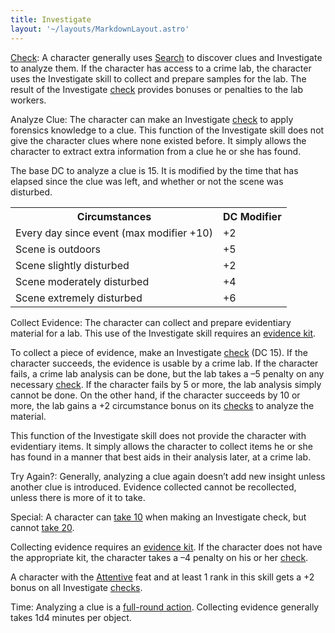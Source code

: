 ```yaml
---
title: Investigate
layout: '~/layouts/MarkdownLayout.astro'
---
```

[Check](/modern.d20.srd/skills/skill.basics): A character generally
uses [Search](/modern.d20.srd/skills/search) to discover clues and Investigate
to analyze them. If the character has access to a crime lab, the character
uses the Investigate skill to collect and prepare samples for the lab. The
result of the Investigate
[check](/modern.d20.srd/skills/skill.basics) provides bonuses or
penalties to the lab workers.

Analyze Clue: The character can make an Investigate
[check](/modern.d20.srd/skills/skill.basics) to apply forensics
knowledge to a clue. This function of the Investigate skill does not give the
character clues where none existed before. It simply allows the character to
extract extra information from a clue he or she has found.

The base DC to analyze a clue is 15. It is modified by the time that has
elapsed since the clue was left, and whether or not the scene was disturbed.


<table> <tr> <th>Circumstances</th> <th>DC Modifier</th> </tr> <tr><td> Every day since event (max modifier +10)</td><td> +2 </td></tr> <tr class="shaded"><td> Scene is outdoors</td><td> +5 </td></tr> <tr><td> Scene slightly disturbed</td><td> +2 </td></tr> <tr class="shaded"><td> Scene moderately disturbed</td><td> +4 </td></tr> <tr><td> Scene extremely disturbed</td><td> +6 </td></tr> </table>



Collect Evidence: The character can collect and prepare evidentiary material
for a lab. This use of the Investigate skill requires an [evidence kit](/modern.d20.srd/equipment/professional.equipment).

To collect a piece of evidence, make an Investigate
[check](/modern.d20.srd/skills/skill.basics) (DC 15). If the
character succeeds, the evidence is usable by a crime lab. If the character
fails, a crime lab analysis can be done, but the lab takes a –5 penalty on any
necessary [check](/modern.d20.srd/skills/skill.basics). If the
character fails by 5 or more, the lab analysis simply cannot be done. On the
other hand, if the character succeeds by 10 or more, the lab gains a +2
circumstance bonus on its
[checks](/modern.d20.srd/skills/skill.basics) to analyze the
material.

This function of the Investigate skill does not provide the character with
evidentiary items. It simply allows the character to collect items he or she
has found in a manner that best aids in their analysis later, at a crime lab.

Try Again?: Generally, analyzing a clue again doesn’t add new insight unless
another clue is introduced. Evidence collected cannot be recollected, unless
there is more of it to take.

Special: A character can [take 10](/modern.d20.srd/skills/skill.basics) when making an Investigate
check, but cannot [take 20](/modern.d20.srd/skills/skill.basics).

Collecting evidence requires an [evidence kit](/modern.d20.srd/equipment/professional.equipment). If the character does
not have the appropriate kit, the character takes a –4 penalty on his or her
[check](/modern.d20.srd/skills/skill.basics).

A character with the [Attentive](/modern.d20.srd/feats/attentive) feat and at
least 1 rank in this skill gets a +2 bonus on all Investigate
[checks](/modern.d20.srd/skills/skill.basics).

Time: Analyzing a clue is a [full-round action](/modern.d20.srd/combat/full.round.actions). Collecting evidence
generally takes 1d4 minutes per object.


